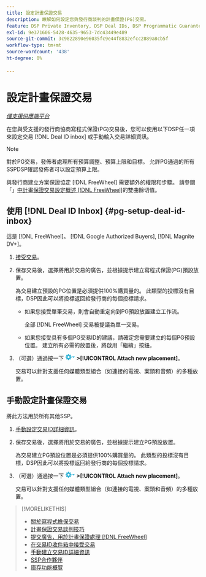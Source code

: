 ```yaml
---
title: 設定計畫保證交易
description: 瞭解如何設定您與發行商談判的計畫保證(PG)交易。
feature: DSP Private Inventory, DSP Deal IDs, DSP Programmatic Guaranteed Deals
exl-id: 9e371606-5428-4635-9653-7dc43449e489
source-git-commit: 3c9822890e96035fc9e44f8832efcc2889a8cb5f
workflow-type: tm+mt
source-wordcount: '438'
ht-degree: 0%

---
```


# 設定計畫保證交易

*[僅支援供應端平台](programmatic-guaranteed-about.md)*

在您與受支援的發行商協商寫程式保證(PG)交易後，您可以使用以下DSP任一項來設定交易 [!DNL Deal ID inbox] 或手動輸入交易詳細資訊。

>[!NOTE]
>
> 對於PG交易，發佈者處理所有預算調整、預算上限和目標。 允許PG通過的所有SSPDSP確認發佈者可以設定預算上限。
>
> 與發行商建立方案保證協定 [!DNL FreeWheel] 需要額外的權限和步驟。 請參閱「」[中計畫保證交易設定概述 [!DNL FreeWheel]](freewheel-overview.md)的雙曲餘切值。

## 使用 [!DNL Deal ID Inbox] {#pg-setup-deal-id-inbox}

這是 [!DNL FreeWheel]。 [!DNL Google Authorized Buyers], [!DNL Magnite DV+]。

1. [接受交易](deal-id-inbox-accept.md)。

1. 保存交易後，選擇將用於交易的廣告，並根據提示建立寫程式保證(PG)預設放置。

   為交易建立預設的PG位置是必須提供100%購買量的。 此類型的投標沒有目標，DSP因此可以將投標返回給發行商的每個投標請求。

   * 如果您接受單筆交易，則會自動重定向到PG預設放置建立工作流。

      全部 [!DNL FreeWheel] 交易被提議為單一交易。

   * 如果您接受具有多個PG交易ID的建議，請確定您需要建立的每個PG預設位置。 建立所有必需的放置後，將啟用「繼續」按鈕。

1. （可選）通過按一下 ![「選項」菜單](/help/dsp/assets/options-menu.png) **>[!UICONTROL Attach new placement]**。

   交易可以針對支援任何媒體類型組合（如連接的電視、案頭和音頻）的多種放置。

## 手動設定計畫保證交易

將此方法用於所有其他SSP。

1. [手動設定交易ID詳細資訊](deal-id-create.md)。

1. 保存交易後，選擇將用於交易的廣告，並根據提示建立PG預設放置。

   為交易建立PG預設位置是必須提供100%購買量的。 此類型的投標沒有目標，DSP因此可以將投標返回給發行商的每個投標請求。

1. （可選）通過按一下 ![「選項」菜單](/help/dsp/assets/options-menu.png) **>[!UICONTROL Attach new placement]**。

   交易可以針對支援任何媒體類型組合（如連接的電視、案頭和音頻）的多種放置。

>[!MORELIKETHIS]
>
>* [關於寫程式擔保交易](programmatic-guaranteed-about.md)
>* [計畫保證交易談判技巧](/help/dsp/inventory/programmatic-guaranteed-tips.md)
>* [提交廣告，用於計畫保證處理 [!DNL FreeWheel]](freewheel-submit.md)
>* [在交易ID收件箱中接受交易](deal-id-inbox-accept.md)
>* [手動建立交易ID詳細資訊](deal-id-create.md)
>* [SSP合作夥伴](ssp-partners.md)
>* [庫存功能概覽](inventory-overview.md)

